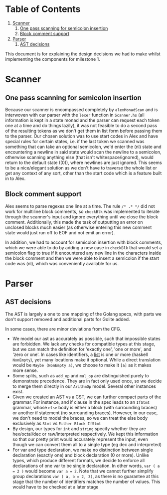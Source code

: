 
# Table of Contents

1.  [Scanner](#orgf38cb71)
    1.  [One pass scanning for semicolon insertion](#org10626da)
    2.  [Block comment support](#org0fd4b54)
2.  [Parser](#orgce982a6)
    1.  [AST decisions](#orga58289a)

This document is for explaining the design decisions we had to make
whilst implementing the components for milestone 1.


<a id="orgf38cb71"></a>

# Scanner


<a id="org10626da"></a>

## One pass scanning for semicolon insertion

Because our scanner is encompassed completely by `alexMonadScan` and
is interwoven with our parser with the `lexer` function in
`Scanner.hs` (all information is kept in a state monad and the
parser can request each token one at a time and do things lazily),
it was not feasible to do a second pass of the resulting tokens as
we don't get them in list form before passing them to the
parser. Our chosen solution was to use start codes in Alex and have
special rules for certain states, i.e. if the last token we scanned
was something that can take an optional semicolon, we'd enter the
\(nl\) state and encountering a newline in said state would scan the
newline to a semicolon, otherwise scanning anything else (that isn't
whitespace/ignored), would return to the default state (\(0\)), where
newlines are just ignored. This seems to be a nice/elegant solution
as we don't have to traverse the whole list or get any context of
any sort, other than the start code which is a feature built in to
Alex.


<a id="org0fd4b54"></a>

## Block comment support

Alex seems to parse regexes one line at a time. The rule `/* .* */`
did not work for multiline block comments, so `checkBlk` was
implemented to iterate through the scanner's input and ignore
everything until we close the block comment. Additionally, this made
the task of outputting an error on unclosed blocks much easier (as
otherwise entering this new comment state would just run off to EOF
and not emit an error).

In addition, we had to account for semicolon insertion with block
comments, which we were able to do by adding a new case in `checkBlk`
that would set a semicolon flag to true if it encountered any new line
in the characters inside the block comment and then we were able to
insert a semicolon if the start code was \(nl\), which was conveniently
available for us.


<a id="orgce982a6"></a>

# Parser


<a id="orga58289a"></a>

## AST decisions

The AST is largely a one to one mapping of the Golang specs, with
parts we don't support removed and additional parts for Golite added.

In some cases, there are minor deviations from the CFG.

-   We model our ast as accurately as possible, such that impossible
    states are forbidden. We lack any checks for compatible types at
    this stage, but we can match the definition for 'exactly one', 'one
    or more', and 'zero or one'. In cases like identifiers, a [list](https://golang.org/ref/spec#IdentifierList) is
    one or more (haskell `NonEmpty`), yet many locations make it
    optional. While a direct translation would be `Maybe (NonEmpty a)`,
    we choose to make it `[a]` as it makes more sense.
-   Some splits, such as `add_op` and `mul_op` are distinguished purely
    to demonstrate precedence. They are in fact only used once, so we
    decide to merge them directly in our `ArithmOp` model. Several other
    instances exist.
-   Given we created an AST vs a CST, we can further compact parts of
    the grammar. For instance, and if clause in the spec leads to an
    `IfStmt` grammar, whose `else` body is either a block (with
    surrounding braces) or another if statement (no surrounding
    braces). However, in our case, we don't need to model the braces, so
    we can treat the else body exclusively as `Stmt` vs `Either Block
      IfStmt`
-   By design, our types for `int` and `string` specify whether they are
    hex/octal/dec or raw/interpreted respectively. We kept this
    information so that our pretty print would accurately represent the
    input, even though we can convert them all to a single type (eg dec
    and interpreted)
-   For var and type declaration, we make no distinction between single
    declaration (exactly one) and block declaration (0 or more). Unlike
    types, which produce different formats, we decide to enforce all
    declarations of one var to be single declaration. In other words,
    `var ( a = 2 )` would become `var a = 2`. Note that we cannot
    further simplify group declarations `var ( a, b = 2, 3)`, as there
    is no guarantee at this stage that the number of identifiers matches
    the number of values. This would have to be checked at a later stage


